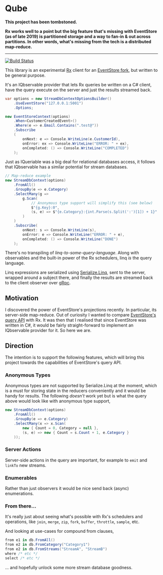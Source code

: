 # Qube
**This project has been tombstoned.**

**Rx works well to a point but the big feature that's missing with EventStore (as of late 2019) is partitioned storage and a way to fan-in & out across partitions.  In other words, what's missing from the tech is a distributed map-reduce.**

---
[![Build Status](https://dev.azure.com/jasonkstevens/PuzzleBox/_apis/build/status/JasonKStevens.Qube?branchName=master)](https://dev.azure.com/jasonkstevens/PuzzleBox/_build/latest?definitionId=8&branchName=master)

This library is an experimental [Rx](https://github.com/dotnet/reactive) client for an [EventStore fork](https://github.com/JasonKStevens/EventStoreRx), but written to be general purpose.

It's an IQbservable provider that lets Rx queries be written on a C# client, have the query execute on the server and just the results streamed back.

```c#
var options = new StreamDbContextOptionsBuilder()
    .UseEventStore("127.0.0.1:5001")
    .Options;

new EventStoreContext(options)
    .When<CustomerCreatedEvent>()
    .Where(e => e.Email.Contains(".test@"))
    .Subscribe
    (
        onNext: e => Console.WriteLine(e.CustomerId),
        onError: ex => Console.WriteLine("ERROR: " + ex),
        onCompleted: () => Console.WriteLine("COMPLETED")
    );
```

Just as IQueriable was a big deal for relational databases access, it follows that IQbservable has a similar potential for stream databases.

```c#
// Map-reduce example
new StreamDbContext(options)
    .FromAll()
    .GroupBy(e => e.Category)
    .SelectMany(g =>
        g.Scan(
            // Anonymous type support will simplify this (see below)
            $"{g.Key}:0",
            (s, e) => $"{e.Category}:{int.Parse(s.Split(':')[1]) + 1}"
        )   
    )
    .Subscribe(
        onNext: s => Console.WriteLine(s),
        onError: e => Console.WriteLine("ERROR: " + e),
        onCompleted: () => Console.WriteLine("DONE")
    );
```

There's no transpiling of _linq-to-some-query-language_. Along with observables and the built-in power of the Rx schedulers, linq _is_ the query language.

Linq expressions are serialized using [Serialize.Linq](https://github.com/esskar/Serialize.Linq), sent to the server, wrapped around a subject there, and finally the results are streamed back to the client observer over [gRpc](https://grpc.io/).

## Motivation
I discovered the power of EventStore's projections recently.  In particular, its server-side map-reduce.  Out of curiosity I wanted to compare [EventStore's query API](https://eventstore.org/docs/projections/user-defined-projections/index.html) with Rx. It was then that I realised that since EventStore was written in C#, it would be fairly straight-forward to implement an IQbservable provider for it. So here we are.

## Direction
The intention is to support the following features, which will bring this project towards the capabilities of EventStore's query API.

### Anonymous Types
Anonymous types are not supported by Serialize.Linq at the moment, which is a must for storing state in the reducers conveniently and it would be handy for results. The following _doesn't_ work yet but is what the query above would look like with anonymous type support,

```c#
new StreamDbContext(options)
    .FromAll()
    .GroupBy(e => e.Category)
    .SelectMany(x => x.Scan(
        new { Count = 0, Category = null },
        (s, e) => new { Count = s.Count + 1, e.Category }
    ));
```

### Server Actions
Server-side actions in the query are important, for example to `emit` and `linkTo` new streams.

### Enumerables
Rather than just observers it would be nice send back (async) enumerations.

### From there...
It's really just about seeing what's possible with Rx's schedulers and operations, like `join`, `merge`, `zip`, `fork`, `buffer`, `throttle`, `sample`, etc.

And looking at use-cases for compound from clauses,

```c#
from e1 in db.FromAll()
from e2 in db.FromCategory("Category1")
from e2 in db.FromStreams("StreamA", "StreamB")
where /* etc */
select /* etc */
```

... and hopefully unlock some more stream database goodness.

